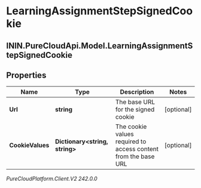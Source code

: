 # LearningAssignmentStepSignedCookie

## ININ.PureCloudApi.Model.LearningAssignmentStepSignedCookie

## Properties

|Name | Type | Description | Notes|
|------------ | ------------- | ------------- | -------------|
| **Url** | **string** | The base URL for the signed cookie | [optional] |
| **CookieValues** | **Dictionary&lt;string, string&gt;** | The cookie values required to access content from the base URL | [optional] |



_PureCloudPlatform.Client.V2 242.0.0_
